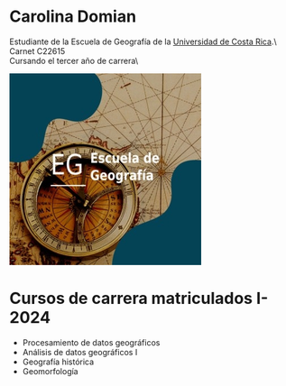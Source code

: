 # Carolina Domian

Estudiante de la Escuela de Geografía de la [Universidad de Costa Rica](https://www.geografia.fcs.ucr.ac.cr/index.php/es/).\ 
Carnet C22615\
Cursando el tercer año de carrera\

![Imagen](geografia.jpg)


# Cursos de carrera matriculados I-2024
* Procesamiento de datos geográficos 
* Análisis de datos geográficos I 
* Geografía histórica 
* Geomorfología
